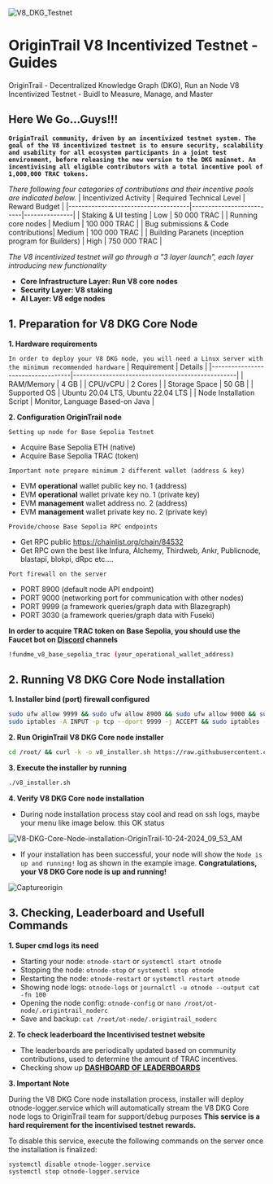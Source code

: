 ![V8_DKG_Testnet](https://github.com/user-attachments/assets/e6bd420a-d2d7-4772-94ab-a029e76ab2d6)

# OriginTrail V8 Incentivized Testnet - Guides
OriginTrail - Decentralized Knowledge Graph (DKG), Run an Node V8 Incentivized Testnet - Buidl to Measure, Manage, and Master
## Here We Go...Guys!!!
**`OriginTrail community, driven by an incentivized testnet system. The goal of the V8 incentivized testnet is to ensure security, scalability and usability for all ecosystem participants in a joint test environment, before releasing the new version to the DKG mainnet. An incentivising all eligible contributors with a total incentive pool of 1,000,000 TRAC tokens.`**

*There following four categories of contributions and their incentive pools are indicated below.*
| Incentivized Activity               | Required Technical Level | Reward Budget  |
|-------------------------------------|--------------------------|---------------|
| Staking & UI testing                | Low                      | 50 000 TRAC   |
| Running core nodes                  | Medium                   | 100 000 TRAC  |
| Bug submissions & Code contributions| Medium                   | 100 000 TRAC  |
| Building Paranets (inception program for Builders) | High | 750 000 TRAC  |

*The V8 incentivized testnet will go through a "3 layer launch", each layer introducing new functionality*
- **Core Infrastructure Layer: Run V8 core nodes**
- **Security Layer: V8 staking**
- **AI Layer: V8 edge nodes**

## 1. Preparation for V8 DKG Core Node
**1. Hardware requirements** 

`In order to deploy your V8 DKG node, you will need a Linux server with the minimum recommended hardware`
| Requirement                      | Details                                          |
|-----------------------------------|--------------------------------------------------|
| RAM/Memory                         | 4 GB                                               |
| CPU/vCPU                              | 2 Cores                                           |
| Storage Space                         | 50 GB                                             |
| Supported OS                      | Ubuntu 20.04 LTS, Ubuntu 22.04 LTS               |
| Node Installation Script   | Monitor, Language Based-on Java                         |

**2. Configuration OriginTrail node**

`Setting up node for Base Sepolia Testnet`

- Acquire Base Sepolia ETH (native)
- Acquire Base Sepolia TRAC (token)

`Important note prepare minimum 2 different wallet (address & key)`

- EVM **operational** wallet public key no. 1 (address)
- EVM **operational** wallet private key no. 1 (private key)
- EVM **management** wallet address no. 2 (address)
- EVM **management** wallet private key no. 2 (private key)

`Provide/choose Base Sepolia RPC endpoints`

- Get RPC public https://chainlist.org/chain/84532
- Get RPC own the best like Infura, Alchemy, Thirdweb, Ankr, Publicnode, blastapi, blokpi, dRpc etc....

`Port firewall on the server`

- PORT 8900 (default node API endpoint)
- PORT 9000 (networking port for communication with other nodes)
- PORT 9999 (a framework queries/graph data with Blazegraph)
- PORT 3030 (a framework queries/graph data with Fuseki)

**In order to acquire TRAC token on Base Sepolia, you should use the Faucet bot on [Discord](https://discord.gg/zuCaVtXFpD) channels** 
```sh
!fundme_v8_base_sepolia_trac (your_operational_wallet_address)
```

## 2. Running V8 DKG Core Node installation
**1. Installer bind (port) firewall configured**
```sh
sudo ufw allow 9999 && sudo ufw allow 8900 && sudo ufw allow 9000 && sudo ufw allow 3030 && sudo ufw reload
sudo iptables -A INPUT -p tcp --dport 9999 -j ACCEPT && sudo iptables -A INPUT -p tcp --dport 8900 -j ACCEPT && sudo iptables -A INPUT -p tcp --dport 9000 -j ACCEPT && sudo iptables -A INPUT -p tcp --dport 3030 -j ACCEPT
```

**2. Run OriginTrail V8 DKG Core node installer** 
```sh
cd /root/ && curl -k -o v8_installer.sh https://raw.githubusercontent.com/OriginTrail/ot-node/v8/develop/installer/v8_installer.sh && chmod +x v8_installer.sh
```

**3. Execute the installer by running**
```sh
./v8_installer.sh
```

**4. Verify V8 DKG Core node installation**

- During node installation process stay cool and read on ssh logs, maybe your menu like image below. this OK status

![V8-DKG-Core-Node-installation-OriginTrail-10-24-2024_09_53_AM](https://github.com/user-attachments/assets/a96a3e52-9d8d-45ad-90ae-7163893c3ea2)

- If your installation has been successful, your node will show the `Node is up and running!` log as shown in the example image. **Congratulations, your V8 DKG Core node is up and running!**

![Captureorigin](https://github.com/user-attachments/assets/0b7070f4-6809-43a4-97c2-ca11b19ebf90)

## 3. Checking, Leaderboard and Usefull Commands
**1. Super cmd logs its need**

- Starting your node: `otnode-start` or `systemctl start otnode`
- Stopping the node: `otnode-stop` or `systemctl stop otnode`
- Restarting the node: `otnode-restart`  or `systemctl restart otnode`
- Showing node logs: `otnode-logs`  or `journalctl -u otnode --output cat -fn 100`
- Opening the node config: `otnode-config` or `nano /root/ot-node/.origintrail_noderc`
- Save and backup: `cat /root/ot-node/.origintrail_noderc`

**2. To check leaderboard the Incentivised testnet website**

- The leaderboards are periodically updated based on community contributions, used to determine the amount of TRAC incentives.
- Checking show up **[DASHBOARD OF LEADERBOARDS](https://dkg-v8-incentivised-testnet.origintrail.io/)**

**3. Important Note** 

During the V8 DKG Core node installation process, installer will deploy otnode-logger.service which will automatically stream the V8 DKG Core node logs to OriginTrail team for support/debug purposes **This service is a hard requirement for the incentivised testnet rewards.**

To disable this service, execute the following commands on the server once the installation is finalized:
```sh
systemctl disable otnode-logger.service
systemctl stop otnode-logger.service
```
